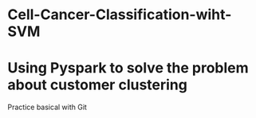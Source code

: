 # Cell-Cancer-Classification-wiht-SVM
# Using Pyspark to solve the problem about customer clustering
Practice basical with Git
